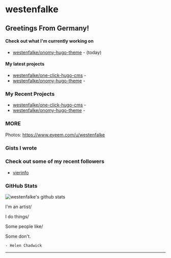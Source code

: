 # westenfalke
  
## Greetings From Germany!

#### Check out what I'm currently working on

- [westenfalke/onomy-hugo-theme](https://github.com/westenfalke/onomy-hugo-theme) -  (today)

#### My latest projects

- [westenfalke/one-click-hugo-cms](https://github.com/westenfalke/one-click-hugo-cms) - 
- [westenfalke/onomy-hugo-theme](https://github.com/westenfalke/onomy-hugo-theme) - 

### My Recent Projects

- [westenfalke/one-click-hugo-cms](https://github.com/westenfalke/one-click-hugo-cms) - 
- [westenfalke/onomy-hugo-theme](https://github.com/westenfalke/onomy-hugo-theme) - 

### MORE 
Photos: https://www.eyeem.com/u/westenfalke

### Gists I wrote


### Check out some of my recent followers

- [vierinfo](https://github.com/vierinfo)

### GitHub Stats
![westenfalke's github stats](https://github-readme-stats.vercel.app/api?username=westenfalke&count_private=true&hide_title=true)

  I'm an artist/
  
  I do things/
  
  Some people like/
  
  Some don't.
  
    - Helen Chadwick

---

